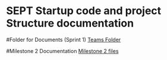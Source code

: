 # SEPT Startup code and  project Structure documentation 

#Folder for Documents (Sprint 1)
[Teams Folder](https://teams.microsoft.com/_#/school/files/LAB-MON-5.30-Ujj-Group6?threadId=19%3A0a17fdf1df3f4478bc1f3ed87cfd819a%40thread.tacv2&ctx=channel&context=Documents&rootfolder=%252Fsites%252FCOSC229924282020SoftwareEngProcessandTools-LAB-MON-5.30-Ujj-Group6%252FShared%2520Documents%252FLAB-MON-5.30-Ujj-Group6%252FDocuments)

#Milestone 2 Documentation
[Milestone 2 files](https://teams.microsoft.com/_#/school/files/LAB-MON-5.30-Ujj-Group6?threadId=19%3A0a17fdf1df3f4478bc1f3ed87cfd819a%40thread.tacv2&ctx=channel&context=Milestone%25202&rootfolder=%252Fsites%252FCOSC229924282020SoftwareEngProcessandTools-LAB-MON-5.30-Ujj-Group6%252FShared%2520Documents%252FLAB-MON-5.30-Ujj-Group6%252FMilestone%25202)

